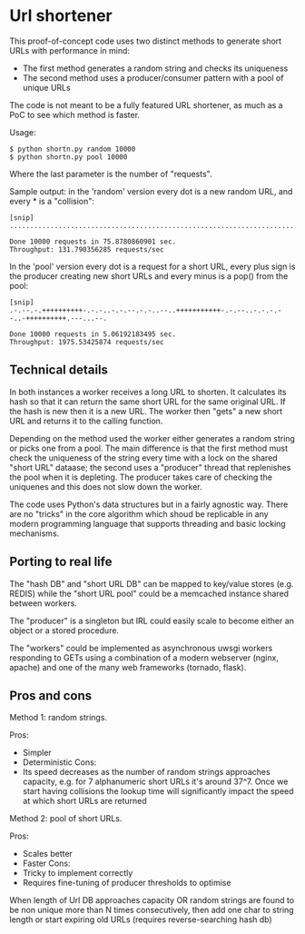 Url shortener
=============

This proof-of-concept code uses two distinct methods to generate short
URLs with performance in mind:

 * The first method generates a random string and checks its uniqueness
 * The second method uses a producer/consumer pattern with a pool of
   unique URLs

The code is not meant to be a fully featured URL shortener, as much as a
PoC to see which method is faster. 

Usage:

    $ python shortn.py random 10000
    $ python shortn.py pool 10000

Where the last parameter is the number of "requests".

Sample output: in the 'random' version every dot is a new random URL,
and every * is a "collision":

    [snip]
    ....................................................................................................

    Done 10000 requests in 75.8780860901 sec.
    Throughput: 131.790356285 requests/sec

In the 'pool' version every dot is a request for a short URL, every plus
sign is the producer creating new short URLs and every minus is a pop()
from the pool:

    [snip]
    .-.--.-.++++++++++-.-.-..-.-.--.-.-..--..+++++++++++-.-.--..-.-.-.--..-++++++++++.---...--.

    Done 10000 requests in 5.06192183495 sec.
    Throughput: 1975.53425874 requests/sec

Technical details
-----------------

In both instances a worker receives a long URL to shorten. It calculates
its hash so that it can return the same short URL for the same
original URL. If the hash is new then it is a new URL. The worker then
"gets" a new short URL and returns it to the calling function.

Depending on the method used the worker either generates a random string
or picks one from a pool. The main difference is that the first method
must check the uniqueness of the string every time with a lock on the
shared "short URL" dataase; the second uses a "producer" thread that
replenishes the pool when it is depleting. The producer takes care of
checking the uniquenes and this does not slow down the worker.

The code uses Python's data structures but in a fairly agnostic way.
There are no "tricks" in the core algorithm which shoud be replicable in
any modern programming language that supports threading and basic
locking mechanisms.

Porting to real life
--------------------

The "hash DB" and "short URL DB" can be mapped to key/value stores (e.g.
REDIS) while the "short URL pool" could be a memcached instance shared
between workers.

The "producer" is a singleton but IRL could easily scale to become
either an object or a stored procedure.

The "workers" could be implemented as asynchronous uwsgi workers
responding to GETs using a combination of a modern webserver (nginx,
apache) and one of the many web frameworks (tornado, flask).

Pros and cons
-------------

Method 1: random strings.

Pros:
 * Simpler
 * Deterministic
Cons:
 * Its speed decreases as the number of random strings approaches
   capacity, e.g. for 7 alphanumeric short URLs it's around 37^7. Once
   we start having collisions the lookup time will significantly impact
   the speed at which short URLs are returned

Method 2: pool of short URLs.

Pros:
 * Scales better
 * Faster
Cons:
 * Tricky to implement correctly
 * Requires fine-tuning of producer thresholds to optimise

When length of Url DB approaches capacity OR random strings are found to be non unique more than N times consecutively, then add one char to string length or start expiring old URLs (requires reverse-searching hash db)
